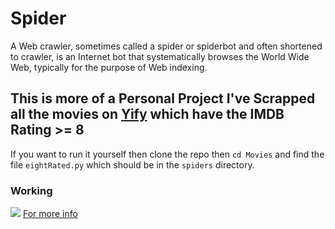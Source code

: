 # Spider

A Web crawler, sometimes called a spider or spiderbot and often shortened to crawler, is an Internet bot that systematically browses the World Wide Web, typically for the purpose of Web indexing.

## This is more of a Personal Project I've Scrapped all the movies on [Yify](https://yts.mx/) which have the IMDB Rating >= 8

If you want to run it yourself then clone the repo
then `cd Movies` and find the file `eightRated.py` which should be in the `spiders` directory.

### Working
![](https://docs.scrapy.org/en/latest/_images/scrapy_architecture_02.png)
[For more info](https://docs.scrapy.org/en/latest/topics/architecture.html)
